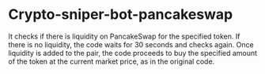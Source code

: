 # Crypto-sniper-bot-pancakeswap
It checks if there is liquidity on PancakeSwap for the specified token. If there is no liquidity, the code waits for 30 seconds and checks again. Once liquidity is added to the pair, the code proceeds to buy the specified amount of the token at the current market price, as in the original code.

